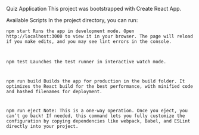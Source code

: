 Quiz Application
This project was bootstrapped with Create React App.

Available Scripts
In the project directory, you can run:

<code>npm start
Runs the app in development mode.
Open http://localhost:3000 to view it in your browser.
The page will reload if you make edits, and you may see lint errors in the console.

npm test
Launches the test runner in interactive watch mode.

npm run build
Builds the app for production in the build folder.
It optimizes the React build for the best performance, with minified code and hashed filenames for deployment.

npm run eject
Note: This is a one-way operation. Once you eject, you can’t go back!
If needed, this command lets you fully customize the configuration by copying dependencies like webpack, Babel, and ESLint directly into your project.


